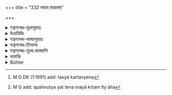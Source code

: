 +++
title = "332 स्यात् साहसम्"

+++

<details><summary>गङ्गानथ-मूलानुवादः</summary>

If the act is committed with violence and in the presence of men, it is ‘robbery’; it is ‘theft’ when done in the absence of men, and when it is denied after having been done.—(332)
</details>

<details><summary>मेधातिथिः</summary>

परद्रव्यापहरणं **स्तेयम्** उच्यते । धात्वर्थप्रसिद्ध्या चास्यैव कर्ता स्तेनः ।[^९८] इह तु विशेषेणायं व्यवहार इष्यते तदर्थो ऽयं श्लोकः । न परद्रव्यादानमात्रं स्तेयम्, ऋणादाननिक्षेपादिष्व् अपि स्तेयदण्डप्रसङ्गात् । संज्ञाभेदो दण्डभेदार्थः ।[^९९] 


[^९९]:
     M G add: apahnutya yat tena mayā kṛtam ity āha


[^९८]:
     M G DK (1:1691) add: tasya kartavyena

**कर्म यत् कृतं** परपीडाकरं वस्त्रोत्पाटनाग्निदाहद्रव्यापहर्णादि[^१००] । अग्निदाहे यद्य् अपि द्रव्यापहरणं नास्ति तथापि चौर्यम् एव रहसि करणाद् अपह्नवाच् च मन्यन्ते । चौर्ये हि द्रव्यविशेषाश्रयो दण्डः । सो ऽत्र न स्यात् । एवमर्थम् एव स्तेयप्रकरणोत्कर्षणम्[^१०१] ।[^१०२] **प्रसभं कर्म** इति कर्मग्रहणाद् द्रव्यापहाराद् अन्यद् अप्य् एवंकृतम् अयुक्तं साहसम् एव । कस् तर्ह्य् अग्निदाहादाव् अप्रसभं कृते दण्डः । कण्टकशुद्धौ वक्ष्यामः । अत एव संधिछेदे[^१०३] ऽसत्य् अपि द्रव्यापहरणे कण्टकशुद्धौ दण्डम् आमनन्ति । अन्यथा स्तेय एवावक्ष्यत्[^१०४] ॥ ८.३३२ ॥
</details>

<details><summary>गङ्गानथ-भाष्यानुवादः</summary>

The taking away of what belongs to another is called ‘theft’; and on account of the denotation, of the root from which the word is derived, one who commits ‘theft’ is a ‘thief.’ But for cases of a particular kind of theft, special provisions have been made; that is why we have the present texts. In fact merely ‘taking what belongs to another’ cannot be ‘theft,’ because if it were, then in cases of debts and deposits also, punishments for ‘theft’ would have to be inflicted. The present texts have used a different name (‘*sāhasa*,’ ‘robbery,’ in place of ‘*steya*,’ ‘theft’) with a view to laying down different forms of punishment.

‘*Is denied*,’—*i.e*., having done the act, the man says ‘I have not done it.’

‘*The act is committed*’—such as causes pain to others, *e.g*., tearing clothes, setting (ire, taking away property and so forth. In the case of ‘setting fire,’ though there is no ‘taking away of property,’ yet it is regarded as ‘theft,’ because it is done secretly, and denied afterwards. But in cases of ‘theft,’ the punishment is determined by the nature of the article stolen; this would, therefore, not be applicable to the case of ‘setting fire.’ It is for this reason that the present section has been separated from that on ‘Theft.’

‘*Act done with violence*’;—since the text mentions ‘act’ in general, acts other than ‘the taking away of other’s property’ also, when clone with violence, would come under ‘robbery.’

“What punishment could there be in the case of the setting of fire, and such acts, when clone *without violence*?”

This we shall explain under the section on ‘Extirpation of Criminals.’

It is for this reason that, in a case where a house has been broken into, but nothing stolen, they declare the punishment to be what is laid down under ‘Extirpation of Criminals.’ Otherwise, this should have come under ‘*Theft*’ itself.—(332)
</details>

<details><summary>गङ्गानथ-टिप्पन्यः</summary>

‘*Ata eva sandhicchede* & c.’ (Medhātithi, p. 1069, l. 10)—See Manu
9.276.

This verse is quoted in *Parāśaramādhava* (Vyavahāra, p. 298), which
adds the following explanatory notes:—When the misappropriation of
other’s property is done openly by force, even in the presence of
watchmen and the king’s officers, then it is ‘*Sāhasa*’,
*robbery*,—‘theft’ consists in misappropriating secretly during absence,
or by fraud;—and when the man, after avoiding the king’s officers and
taking away the property, subsequently through fear, hides it, then also
it is a case of ‘theft.’

It is quoted in *Vivādaratnākara* (p. 286), which adds the following
notes:—‘*Anvayavat*’ in the presence of the men guarding
it,—‘*prasabham*,’ by force;—*i.e*., it is ‘robbery’ when the
misappropriation is done without any attempt at
concealment;—‘*apavyayate*’ hides, denies;—wherever there is
misappropriation, it is ‘theft,’ which is of two kinds—(1) done in the
absence of watchmen, and (2) done even in the presence of the watchman,
but afterwards hidden.

The same work quotes it again on p. 350 where it adds the following
explanation:—When the property is taken away in the presence of the
watchman, this is what is called ‘*sānvaya apahāra*,’ which is
*robbery*, but where it is taken away in the absence of the watchman,
and then denied, it is *theft*.

It is quoted in ‘*Mitākṣārā*,’ (2.266), which adds the following
notes:—‘*Anvayavat*,’ in the presence of the guardians of the property,
the state officials and others,—‘*prasabham*,’ by force—where another’s
property is taken away—it is called ‘robbery different from this is
‘theft,’ which is ‘*niranvaya*’—*i.e*., done either in the absence of
the guardians of property and others, or through fraud;—and whenever the
act, though committed in the presence of these persons, is concealed
through fear, this also is ‘theft’ *Bālambhaṭṭī* has declared
‘*kṛtvāpavyayate ca yat*’ to be the generally accepted reading, and
explains it as ‘conceals.’

It is quoted in *Smṛtisāroddhāra* (p. 329), which explains ‘*anvayavat*’
as ‘before the owner’s eyes,’ and ‘*niranvayam*’ as ‘behind the owner’s
back’;—and in *Vīramitrodaya* (Vyavahāra, 150b), which adds the same
explanation and adds that even in cases of robbery, if the accused
denies the act in the court, it becomes a case of ‘theft.’
</details>

<details><summary>गङ्गानथ-तुल्य-वाक्यानि</summary>

*Yājñavalkya* (2.230).—‘The forcible taking away of what does not belong
exclusively to one has been called *Robbery*. The penalty in this case
consists of a fine double the value of the article; if the robbery is
denied, it shall he four times that value.’

*Bṛhaspati* (28.2 *et* *seq*.).—‘Stealers are of two kinds—open
(robbers) and secret (thieves); fraudulent traders, quacks, gamblers,
dishonest judges, bribe-takers, cheats, persons pretending to interpret
omens, or to practise propitiatory rites, low artists, forgers, hired
servants refusing to work, dishonest umpires, perjured witnesses and
jugglers—these are *open* stealers.’

*Bṛhaspati* (22.24).—‘Robbery is declared to be threefold as it may be
of the lowest, middling or highest kind; the punishment in each case
should also be of the lowest, middling or highest sort, according to the
nature of the article.’

*Nārada* (Theft, 1 *et seq*.).—‘Two kinds of robbers stealing the goods
of others have to he distinguished—the one kind, open and the other kind
concealed. Open robbers are those who forge measures and weights,
receivers of bribes, robbers, gamblers, public prostitutes, those who go
about in disguise, etc., etc.’

*Arthaśāstra* (p. 100).—‘The taking away of an article, if accompanied
by force, is called *Robbery*,— if not accompanied by force,
*Theft*,—also when the act is denied.

*Kātyāyana* (Vivādaratnākara, p. 287).—‘When a thing is taken away
forcibly, in the presence of watchmen, it is *sāhasa*, Robbery; if it is
done secretly, it is *steya*, Theft.’
</details>

<details><summary>भारुचिः</summary>

यत् सारक्षं **प्रसभम्** अविसङ्कितेन क्रियते तत् साहसम् । **निरन्वयं** तु यद् अनधिष्ठितम् आरक्षे तन् न स्तेयम् । यच् च **सान्वयम्** अपि कृत्वापव्ययते तद् अपि स्तेयम् एव ॥ ८.३३१ ॥
</details>

<details><summary>Bühler</summary>

332	An offence (of this description), which is committed in the presence (of the owner) and with violence, will be robbery; if (it is committed) in his absence, it will be theft; likewise if (the possession of) anything is denied after it has been taken.
</details>
